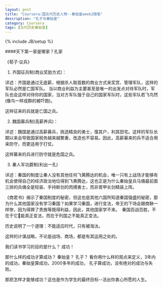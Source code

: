 ```yaml
---
layout: post
title: "Coursera:国古代历史人物--秦始皇week2随笔"
description: "孔子与秦始皇"
category: Coursera 
tags: [古代历史秦始皇]
---
```

{% include JB/setup %}

####天下第一家是哪家？孔家


《荀子·议兵》


1. 齐国征兵制(商业奖励方式)：

详述：齐国是通过无底薪，根据杀人取首数的商业方式来奖赏、管理军队，这样的军队必然是亡国军队。
当以商业利益为主要甚至是唯一的出发点对待军队时，军队也会这样对待你的国家，当对方军队强于自己的国家军队时，这些军队若飞鸟然(像鸟一样成群的被吓跑)。

这样征来的兵就是亡国之兵。

2. 魏国募兵制(高薪养兵)：

详述：魏国是通过高薪募兵，挑选精良的勇士，復其户，利其田宅。这样的军队长期以来会导致国家税务越来越繁重，改造也不容易。因此，高薪募来的兵不适合用来防守，而更适用于打仗。

这样募来的兵进行防守就是危国之兵。

3. 秦人军功爵制(利出一孔)

详述：秦国的制度让秦人没有其他任何飞黄腾达的机会，唯一只有上战场才能够有机会使得自己的经济政治地位得到飞黄腾达，这也正是为什么秦始皇兵马俑最前面三排的兵俑全是轻装、手持断剑的肉搏勇士，而非胄甲长剑精装上阵。

《商君书》揭示了秦国制度的秘密，但这也是其他六国所知道秦国强盛的秘密，那为什么其他国家没有学习秦国？如果学习秦国，进行变法，帝王的下场会跟商鞅一样惨，因为得罪了贵族等既得利益，因此，其他国家学不来。 
秦国百战百胜，不在于它能真正变法，而在于列国之不能真正变法。

历史说明了一个道理：不能适应时代，只有被淘汰。


这样的计谋战略，不论是战场、商场，都是有其运用之处的。
    
    
我们读书学习的目的是什么？ 成功！

那什么样的成功才算成功？ 秦始皇？ 孔子？ 看你用什么样的观点来定义，3年内的成功，秦始皇算成功，2000多年的成功， 孔子算成功，没有绝对的成功与失败。
  
那麽怎样才能够成功？这也是作为学生的最终目标--活出你衷心所愿的人生。
  
  
  

